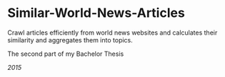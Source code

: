 # Similar-World-News-Articles
Crawl articles efficiently from world news websites and calculates their similarity and aggregates them into topics.

The second part of my Bachelor Thesis

*2015*
